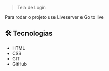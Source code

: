 
>Tela de Login

Para rodar o projeto use Liveserver e Go to live

## 🛠 Tecnologias

- HTML
- CSS
- GIT
- GitHub
